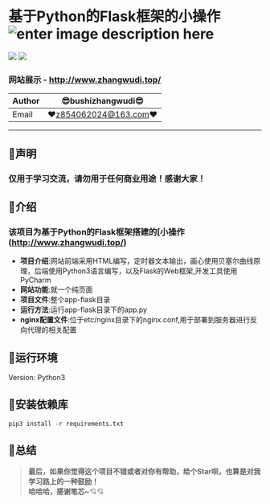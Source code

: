 基于Python的Flask框架的小操作 ![enter image description here](static/favicon.ico)
===========================
![](https://img.shields.io/badge/Flask-0.12.2-green.svg) ![](https://img.shields.io/badge/Flask_Cors-3.0.7-green.svg) 
### 网站展示 - http://www.zhangwudi.top/
|Author|:sunglasses:bushizhangwudi:sunglasses:|
|---|---
|Email|:hearts:z854062024@163.com:hearts:

    
****
## :dolphin:声明
### 仅用于学习交流，请勿用于任何商业用途！感谢大家！
## :dolphin:介绍
### 该项目为基于Python的Flask框架搭建的[小操作(http://www.zhangwudi.top/)
- **项目介绍**:网站前端采用HTML编写，定时器文本输出，画心使用贝塞尔曲线原理，后端使用Python3语言编写，以及Flask的Web框架,开发工具使用PyCharm
- **网站功能**:就一个纯页面
- **项目文件**:整个app-flask目录
- **运行方法**:运行app-flask目录下的app.py
- **nginx配置文件**:位于etc/nginx目录下的nginx.conf,用于部署到服务器进行反向代理的相关配置
## :dolphin:运行环境
Version: Python3
## :dolphin:安装依赖库
```
pip3 install -r requirements.txt
```
## :dolphin:**总结**
> **最后，如果你觉得这个项目不错或者对你有帮助，给个Star呗，也算是对我学习路上的一种鼓励！<br>
 哈哈哈，感谢笔芯~**:cupid::cupid:
